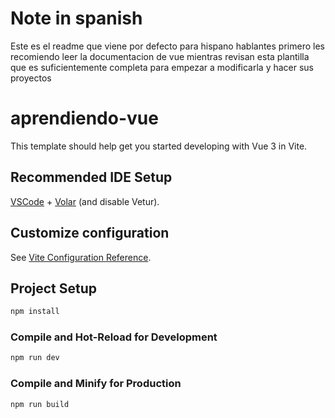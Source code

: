 # Note in spanish
Este es el readme que viene por defecto para hispano hablantes primero les recomiendo leer
la documentacion de vue mientras revisan esta plantilla que es suficientemente 
completa para empezar a modificarla y hacer sus proyectos

# aprendiendo-vue

This template should help get you started developing with Vue 3 in Vite.

## Recommended IDE Setup

[VSCode](https://code.visualstudio.com/) + [Volar](https://marketplace.visualstudio.com/items?itemName=Vue.volar) (and disable Vetur).

## Customize configuration

See [Vite Configuration Reference](https://vite.dev/config/).

## Project Setup

```sh
npm install
```

### Compile and Hot-Reload for Development

```sh
npm run dev
```

### Compile and Minify for Production

```sh
npm run build
```
